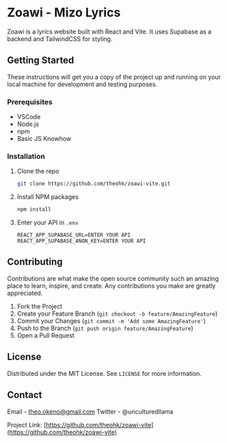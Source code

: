 # Zoawi - Mizo Lyrics

Zoawi is a lyrics website built with React and Vite. It uses Supabase as a backend and TailwindCSS for styling.

## Getting Started

These instructions will get you a copy of the project up and running on your local machine for development and testing purposes.

### Prerequisites

- VSCode
- Node.js
- npm
- Basic JS Knowhow

### Installation

1. Clone the repo
    ```sh
    git clone https://github.com/theohk/zoawi-vite.git
    ```
2. Install NPM packages
    ```sh
    npm install
    ```
3. Enter your API in `.env`
    ```JS
    REACT_APP_SUPABASE_URL=ENTER YOUR API
    REACT_APP_SUPABASE_ANON_KEY=ENTER YOUR API
    ```

## Contributing

Contributions are what make the open source community such an amazing place to learn, inspire, and create. Any contributions you make are greatly appreciated.

1. Fork the Project
2. Create your Feature Branch (`git checkout -b feature/AmazingFeature`)
3. Commit your Changes (`git commit -m 'Add some AmazingFeature'`)
4. Push to the Branch (`git push origin feature/AmazingFeature`)
5. Open a Pull Request

## License

Distributed under the MIT License. See `LICENSE` for more information.

## Contact

Email - theo.okeno@gmail.com
Twitter - @unculturedllama


Project Link: [https://github.com/theohk/zoawi-vite](https://github.com/theohk/zoawi-vite)